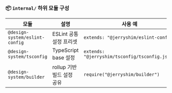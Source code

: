 ### 📦 `internal/` 하위 모듈 구성

| 모듈                           | 설명                       | 사용 예                                        |
| ------------------------------ | -------------------------- | ---------------------------------------------- |
| `@design-system/eslint-config` | ESLint 공통 설정 프리셋    | `extends: "@jerryshim/eslint-config"`          |
| `@design-system/tsconfig`      | TypeScript base 설정       | `extends: "@jerryshim/tsconfig/tsconfig.json"` |
| `@design-system/builder`       | rollup 기반 빌드 설정 공유 | `require("@jerryshim/builder")`                |
